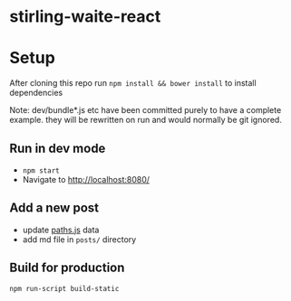 # stirling-waite-react

# Setup
After cloning this repo run `npm install && bower install` to install dependencies

Note: dev/bundle*.js etc have been committed purely to have a complete example. they will be rewritten on run and would normally be git ignored.

## Run in dev mode
* `npm start`
* Navigate to [http://localhost:8080/](http://localhost:8080/)

## Add a new post
* update [paths.js](https://github.com/stirlingw/stirling-waite-react/blob/master/paths.js) data
* add md file in `posts/` directory

## Build for production
`npm run-script build-static`
